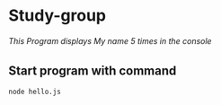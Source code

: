 # Study-group

###### This  Program displays My name 5 times in the console

## Start program with command 

```
node hello.js
```